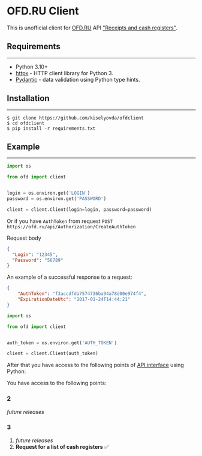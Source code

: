 # OFD.RU Client

This is unofficial client for [OFD.RU](https://ofd.ru/) API ["Receipts and cash registers"](https://ofd.ru/razrabotchikam/cheki-i-kkt#авторизация_через_authtoken).

## Requirements

---
- Python 3.10+
- [httpx](https://github.com/encode/httpx) - HTTP client library for Python 3.
- [Pydantic](https://github.com/pydantic/pydantic) - data validation using Python type hints.

## Installation

---
```
$ git clone https://github.com/kiselyovda/ofdclient
$ cd ofdclient
$ pip install -r requirements.txt
```

## Example

---

```python
import os

from ofd import client


login = os.environ.get('LOGIN')
password = os.environ.get('PASSWORD')

client = client.Client(login=login, password=password)
```

Or if you have `AuthToken` from request `POST https://ofd.ru/api/Authorization/CreateAuthToken`

Request body
```json
{
  "Login": "12345",
  "Password": "56789"
}
```

An example of a successful response to a request:
```json
{
    "AuthToken": "f3accdfda7574736ba94a78d00e974f4",
    "ExpirationDateUtc": "2017-01-24T14:44:21"
}
```

```python
import os

from ofd import client


auth_token = os.environ.get('AUTH_TOKEN')

client = client.Client(auth_token)
```
After that you have access to the following points of [API interface](https://ofd.ru/razrabotchikam/cheki-i-kkt#авторизация_через_authtoken) using Python:


You have access to the following points:

### 2
*future releases*

### 3
1. *future releases*
2. **Request for a list of cash registers** ✅